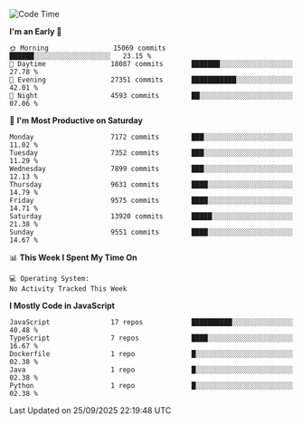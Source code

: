 <!--START_SECTION:waka-->
![Code Time](http://img.shields.io/badge/Code%20Time-3%2C498%20hrs%2059%20mins-blue)

**I'm an Early 🐤** 

```text
🌞 Morning                15069 commits       ██████░░░░░░░░░░░░░░░░░░░   23.15 % 
🌆 Daytime                18087 commits       ███████░░░░░░░░░░░░░░░░░░   27.78 % 
🌃 Evening                27351 commits       ███████████░░░░░░░░░░░░░░   42.01 % 
🌙 Night                  4593 commits        ██░░░░░░░░░░░░░░░░░░░░░░░   07.06 % 
```
📅 **I'm Most Productive on Saturday** 

```text
Monday                   7172 commits        ███░░░░░░░░░░░░░░░░░░░░░░   11.02 % 
Tuesday                  7352 commits        ███░░░░░░░░░░░░░░░░░░░░░░   11.29 % 
Wednesday                7899 commits        ███░░░░░░░░░░░░░░░░░░░░░░   12.13 % 
Thursday                 9631 commits        ████░░░░░░░░░░░░░░░░░░░░░   14.79 % 
Friday                   9575 commits        ████░░░░░░░░░░░░░░░░░░░░░   14.71 % 
Saturday                 13920 commits       █████░░░░░░░░░░░░░░░░░░░░   21.38 % 
Sunday                   9551 commits        ████░░░░░░░░░░░░░░░░░░░░░   14.67 % 
```


📊 **This Week I Spent My Time On** 

```text
💻 Operating System: 
No Activity Tracked This Week
```

**I Mostly Code in JavaScript** 

```text
JavaScript               17 repos            ██████████░░░░░░░░░░░░░░░   40.48 % 
TypeScript               7 repos             ████░░░░░░░░░░░░░░░░░░░░░   16.67 % 
Dockerfile               1 repo              █░░░░░░░░░░░░░░░░░░░░░░░░   02.38 % 
Java                     1 repo              █░░░░░░░░░░░░░░░░░░░░░░░░   02.38 % 
Python                   1 repo              █░░░░░░░░░░░░░░░░░░░░░░░░   02.38 % 
```




 Last Updated on 25/09/2025 22:19:48 UTC
<!--END_SECTION:waka-->

<!--
**likaiqiang/likaiqiang** is a ✨ _special_ ✨ repository because its `README.md` (this file) appears on your GitHub profile.

Here are some ideas to get you started:

- 🔭 I’m currently working on ...
- 🌱 I’m currently learning ...
- 👯 I’m looking to collaborate on ...
- 🤔 I’m looking for help with ...
- 💬 Ask me about ...
- 📫 How to reach me: ...
- 😄 Pronouns: ...
- ⚡ Fun fact: ...
-->
